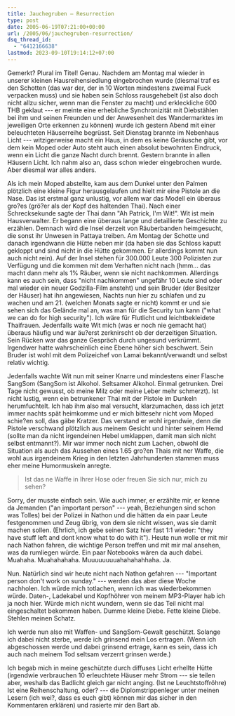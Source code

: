 ```yaml
---
title: Jauchegruben – Resurrection
type: post
date: 2005-06-19T07:21:00+00:00
url: /2005/06/jauchegruben-resurrection/
dsq_thread_id:
  - "6412166638"
lastmod: 2023-09-10T19:14:12+07:00
---
```

Gemerkt? Plural im Titel! Genau.</span> Nachdem am Montag mal wieder in unserer kleinen Hausreihensiedlung eingebrochen wurde (diesmal traf es den Schotten (das war der, der in 10 Worten mindestens zweimal Fuck verpacken muss) und sie haben sein Schloss rausgehebelt (ist also doch nicht allzu sicher, wenn man die Fenster zu macht) und erkleckliche 600 THB geklaut --- er meinte eine erhebliche Synchronizität mit Diebstählen bei ihm und seinen Freunden und der Anwesenheit des Wandermarktes im jeweiligen Orte erkennen zu können) wurde ich gestern Abend mit einer beleuchteten Häuserreihe begrüsst. Seit Dienstag brannte im Nebenhaus Licht --- witzigerweise macht ein Haus, in dem es keine Geräusche gibt, vor dem kein Moped oder Auto steht auch einen absolut bewohnten Eindruck, wenn ein Licht die ganze Nacht durch brennt. Gestern brannte in allen Häusern Licht. Ich nahm also an, dass schon wieder eingebrochen wurde. Aber diesmal war alles anders.

Als ich mein Moped abstellte, kam aus dem Dunkel unter den Palmen plötzlich eine kleine Figur herausgelaufen und hielt mir eine Pistole an die Nase. Das ist erstmal ganz unlustig, vor allem war das Modell ein überaus gro?es (grö?er als der Kopf des haltenden Thai). Nach einer Schrecksekunde sagte der Thai dann "Ah Patrick, I'm Wit!". Wit ist mein Hausverwalter. Er begann eine überaus lange und detaillierte Geschichte zu erzählen. Demnach wird die Insel derzeit von Räuberbanden heimgesucht, die sonst ihr Unwesen in Pattaya treiben. Am Montag der Schotte und danach irgendwann die Hütte neben mir (da haben sie das Schloss kaputt gekloppt und sind nicht in die Hütte gekommen. Er allerdings kommt nun auch nicht rein). Auf der Insel stehen für 300.000 Leute 300 Polizisten zur Verfügung und die kommen mit dem Verhaften nicht nach (hmm... das macht dann mehr als 1% Räuber, wenn sie nicht nachkommen. Allerdings kann es auch sein, dass "nicht nachkommen" ungefähr 10 Leute sind oder mal wieder ein neuer Godzilla-Film ansteht) und sein Bruder (der Besitzer der Häuser) hat ihn angewiesen, Nachts nun hier zu schlafen und zu wachen und am 21. (welchen Monats sagte er nicht) kommt er und sie sehen sich das Gelände mal an, was man für die Security tun kann ("what we can do for high security"). Ich wäre für Flutlicht und leichtbekleidete Thaifrauen. Jedenfalls waite Wit mich (was er noch nie gemacht hat) überaus häufig und war äu?erst zerknirscht ob der derzeitigen Situation. Sein Rücken war das ganze Gespräch durch ungesund verkrümmt. Irgendwer hatte wahrscheinlich eine Ebene höher sich beschwert. Sein Bruder ist wohl mit dem Polizeichef von Lamai bekannt/verwandt und selbst relativ wichtig.

Jedenfalls wachte Wit nun mit seiner Knarre und mindestens einer Flasche SangSom (SangSom ist Alkohol. Seltsamer Alkohol. Einmal getrunken. Drei Tage nicht gewusst, ob meine Milz oder meine Leber mehr schmerzt). Ist nicht lustig, wenn ein betrunkener Thai mit der Pistole im Dunkeln herumfuchtelt. Ich hab ihm also mal versucht, klarzumachen, dass ich jetzt immer nachts spät heimkomme und er mich bittesehr nicht vom Moped schie?en soll, das gäbe Kratzer. Das verstand er wohl irgendwie, denn die Pistole verschwand plötzlich aus meinem Gesicht und hinter seinem Hemd (sollte man da nicht irgendeinen Hebel umklappen, damit man sich nicht selbst entmannt?). Mir war immer noch nicht zum Lachen, obwohl die Situation als auch das Aussehen eines 1.65 gro?en Thais mit ner Waffe, die wohl aus irgendeinem Krieg in den letzten Jahrhunderten stammen muss eher meine Humormuskeln anregte.

> Ist das ne Waffe in Ihrer Hose oder freuen Sie sich nur, mich zu sehen?

Sorry, der musste einfach sein. Wie auch immer, er erzählte mir, er kenne da Jemanden ("an important person" --- yeah, Beziehungen sind schon was Tolles) bei der Polizei in Nathon und die hätten da ein paar Leute festgenommen und Zeug übrig, von dem sie nicht wissen, was sie damit machen sollen. (Ehrlich, ich gebe seinen Satz hier fast 1:1 wieder: "they have stuff left and dont know what to do with it"). Heute nun wolle er mit mir nach Nathon fahren, die wichtige Person treffen und mit mir mal ansehen, was da rumliegen würde. Ein paar Notebooks wären da auch dabei. Muahaha. Muahahahaha. Muuuuuuuuahahahahhaha. Ja.

Nun. Natürlich sind wir heute nicht nach Nathon gefahren --- "Important person don't work on sunday." --- werden das aber diese Woche nachholen. Ich würde mich totlachen, wenn ich was wiederbekommen würde. Daten-, Ladekabel und Kopfhöhrer von meinem MP3-Player hab ich ja noch hier. Würde mich nicht wundern, wenn sie das Teil nicht mal eingeschaltet bekommen haben. Dumme kleine Diebe. Fette kleine Diebe. Stehlen meinen Schatz.

Ich werde nun also mit Waffen- und SangSom-Gewalt geschützt. Solange ich dabei nicht sterbe, werde ich grinsend mein Los ertragen. (Wenn ich abgeschossen werde und dabei grinsend ertrage, kann es sein, dass ich auch nach meinem Tod seltsam verzerrt grinsen werde.)

Ich begab mich in meine geschützte durch diffuses Licht erhellte Hütte (irgendwie verbrauchen 10 erleuchtete Häuser mehr Strom --- sie teilen aber, weshalb das Badlicht gleich gar nicht anging. (Ist ne Leuchtstoffröhre) Ist eine Reihenschaltung, oder? --- die Diplomstrippenleger unter meinen Lesern (ich wei?, dass es euch gibt) können mir das sicher in den Kommentaren erklären) und rasierte mir den Bart ab.
